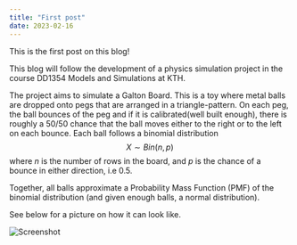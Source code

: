 ```yaml
---
title: "First post"
date: 2023-02-16
---
```


This is the first post on this blog! 

This blog will follow the development of a physics simulation project in the course DD1354 Models and Simulations at KTH. 

The project aims to simulate a Galton Board. This is a toy where metal balls are dropped onto pegs that are arranged in a triangle-pattern. On each peg, the ball bounces of the peg and if it is calibrated(well built enough), there is roughly a 50/50 chance that the ball moves either to the right or to the left on each bounce. Each ball follows a binomial distribution $$X \sim Bin(n, p)$$ where $n$ is the number of rows in the board, and $p$ is the chance of a bounce in either direction, i.e 0.5.

Together, all balls approximate a Probability Mass Function (PMF) of the binomial distribution (and given enough balls, a normal distribution).

See below for a picture on how it can look like.

![Screenshot](ModsimBlog/pictures/galtonBoardProjectSpecification.png)

